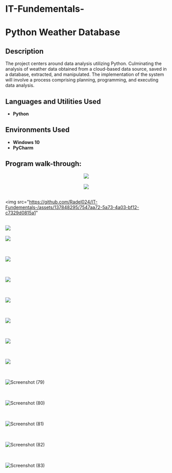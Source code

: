 # IT-Fundementals-

<h1>Python Weather Database</h1>


<h2>Description</h2>
The project centers around data analysis utilizing Python. Culminating the analysis of weather data obtained from a cloud-based data source, saved in a database, extracted, and manipulated. The implementation of the system will involve a process comprising planning, programming, and executing data analysis.
<br />


<h2>Languages and Utilities Used</h2>

- <b>Python</b> 


<h2>Environments Used </h2>

- <b>Windows 10</b> 
- <b>PyCharm</b> 

<h2>Program walk-through:</h2>

<p align="center">

<img src="https://github.com/Radel024/IT-Fundementals-/assets/137848295/2b6e3104-6845-448f-8cb1-2becd26aae66"/>
<br />
<br />
 

<img src="https://github.com/Radel024/IT-Fundementals-/assets/137848295/ecef99d5-bd28-4fe4-8158-83f6e5107e58"/>
<br />
<br />

<img src="https://github.com/Radel024/IT-Fundementals-/assets/137848295/7547aa72-5a73-4a03-bf12-c7329d0815a1"
<br />
<br />

<img src="https://github.com/Radel024/IT-Fundementals-/assets/137848295/60a9b098-b16a-4b4a-8a18-0c789dce018b"/>
<br />
<br />

<img src="https://github.com/Radel024/IT-Fundementals-/assets/137848295/de884ac4-9c43-420b-940f-e8c9719f68b3"/>
<br />
<br />

<br/><img src="https://github.com/Radel024/IT-Fundementals-/assets/137848295/24837b3c-31e4-4116-a341-2eb82f4f551a"/>
<br />
<br />

<br/><img src="https://github.com/Radel024/IT-Fundementals-/assets/137848295/3a990a99-04eb-44a1-84bc-18cc02b3132b"/>
<br/>
<br/>

<br/><img src="https://github.com/Radel024/IT-Fundementals-/assets/137848295/ccd57826-0c58-4e82-8b4b-fc683b7f3d95"/>
<br/>
<br/>


<br/><img src="https://github.com/Radel024/IT-Fundementals-/assets/137848295/8c046fc7-d893-439c-9e0a-0cd5b8da04ed"/>
<br/>
<br/>

<br/><img src="https://github.com/Radel024/IT-Fundementals-/assets/137848295/331cc00d-d537-49d6-abbc-aac3f2e2e21b"/>
<br/>
<br/>

<br/><img src="https://github.com/Radel024/IT-Fundementals-/assets/137848295/bae749ac-c19d-4b64-9399-ff0c7bea4385"/>
<br/>
<br/>

<br/>![Screenshot (79)](https://github.com/Radel024/IT-Fundamentals-/assets/137848295/6b8fbbf9-91b3-4b08-a54c-ec6485492d1b)
<br/>
<br/>

<br/>![Screenshot (80)](https://github.com/Radel024/IT-Fundamentals-/assets/137848295/e0737271-cfe5-424a-831e-c2d0c3cf27b8)
<br/>
<br/>

<br/>![Screenshot (81)](https://github.com/Radel024/IT-Fundamentals-/assets/137848295/ac0f4e58-4269-45c4-ac1b-4cd5dd2c47ea)
<br/>
<br/>

<br/>![Screenshot (82)](https://github.com/Radel024/IT-Fundamentals-/assets/137848295/8f984dc3-7783-4587-a2ae-3a0dea739be4)
<br/>
<br/>


<br/>![Screenshot (83)](https://github.com/Radel024/IT-Fundamentals-/assets/137848295/e8afea93-0b96-42a5-a2be-3e99e14fd67f)
<br/>
<br/>

<!--
 ```diff
- text in red
+ text in green
! text in orange
# text in gray
@@ text in purple (and bold)@@
```
--!>
